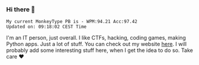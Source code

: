 ### Hi there 👋
<!-- PB START -->
```
My current MonkeyType PB is - WPM:94.21 Acc:97.42
Updated on: 09:18:02 CEST Time
```
<!-- PB END -->
I'm an IT person, just overall. I like CTFs, hacking, coding games, making Python apps. Just a lot of stuff.
You can check out my website [here](https://skill3472.github.io/).
I will probably add some interesting stuff here, when I get the idea to do so. Take care ❤️
